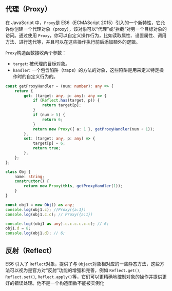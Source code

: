 ## 代理（Proxy）

在 JavaScript 中，`Proxy`是 ES6（ECMAScript 2015）引入的一个新特性，它允许你创建一个代理对象（proxy），该对象可以“代理”或“拦截”对另一个目标对象的访问。通过使用 `Proxy`，你可以自定义操作行为，比如读取属性、设置属性、调用方法、进行迭代等，并且可以在这些操作执行前后添加额外的逻辑。

`Proxy`构造函数接收两个参数：

-   `target`: 被代理的目标对象。
-   `handler`: 一个包含陷阱（traps）的方法的对象，这些陷阱是用来定义特定操作时的自定义行为的。

```typescript
const getProxyHandler = (num: number): any => {
    return {
        get: (target: any, p: any): any => {
            if (Reflect.has(target, p)) {
                return target[p];
            }
            if (num > 5) {
                return 6;
            }
            return new Proxy({ a: 1 }, getProxyHandler(num + 1));
        },
        set: (target: any, p: any) => {
            target[p] = 6;
            return true;
        },
    };
};

class Obj {
    name: string;
    constructor() {
        return new Proxy(this, getProxyHandler(1));
    }
}

const obj1 = new Obj() as any;
console.log(obj1.c); //Proxy({a:1})
console.log(obj1.c.c); // Proxy({a:1})

console.log((obj1 as any).c.c.c.c.c.c); // 6;
obj1.d = 8;
console.log(obj1.d); // 6;
```

## 反射（Reflect）

ES6 引入了 `Reflect`对象，提供了与 `Object`对象相对应的一些静态方法，这些方法可以视为是官方对“反射”功能的增强和完善，例如 `Reflect.get()`, `Reflect.set()`, `Reflect.apply()`等，它们可以更精确地控制对象的操作并提供更好的错误处理。他不是一个构造函数不能被实例化

